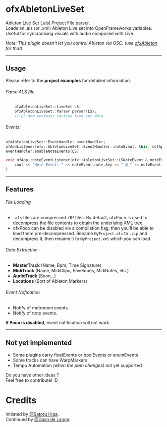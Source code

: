 ofxAbletonLiveSet
=================

Ableton Live Set (.als) Project File parser.  
Loads an .als (or .xml) Ableton Live set into OpenFrameworks variables.  
Useful for syncronising visuals with audio composed with Live.

_Note: This plugin doesn't let you control Ableton via OSC. (use [ofxAbleton](https://github.com/tassock/ofxAbleton) for that)_

------

## Usage
Please refer to the __project examples__ for detailed information.  

###### Parse ALS file
````cpp
	ofxAbletonLiveSet::LiveSet LS;
	ofxAbletonLiveSet::Parser parser(LS);
	// LS now contains various live set data
````

###### Events:
````cpp
ofxAbletonLiveSet::EventHandler eventHandler;
ofAddListener(ofx::AbletonLiveSet::EventHandler::noteEvent, this, &ofApp::noteEventListener);
eventHandler.enableNoteEvents(LS);

void ofApp::noteEventListener(ofx::AbletonLiveSet::LSNoteEvent & noteEvent){
	cout << "Note Event: " << noteEvent.note.key << " @ " << noteEvent.note.time << endl;
}
````


_________
## Features  

###### File Loading
- `.als` files are compressed ZIP files. By default, ofxPoco is used to decompress the file contents to obtain the underlying XML tree.
- ofxPoco can be disabled via a compilation flag, then you'll be able to load them pre-decompressed. Rename `MyProject.als` to `.zip` and decompress it, then rename it to `MyProject.xml` which you can load.

###### Data Extraction

- __MasterTrack__ (Name, Bpm, Time Signature)
- __MidiTrack__ (Name, MidiClips, Envelopes, MidiNotes, etc.)
- __AudioTrack__ (Soon...)
- __Locations__ (Sort of Ableton Markers)

###### Event Nofication  
- Notify of metronom events.
- Notify of note events.

**If Poco is disabled**, event notification will not work.

---------

## Not yet implemented
- Some plugins carry floatEvents or boolEvents or enumEvents  
- Some tracks can have WarpMarkers
- Tempo Automation _(when the pbm changes)_ not yet supported

Do you have other ideas ?  
Feel free to contribute! :D

# Credits
Initiated by [@Satoru Higa](https://github.com/satoruhiga/).  
Continued by [@Daan de Lange](https://github.com/Daandelange).
